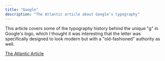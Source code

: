 ```yaml
---
title: "Google"
description: "The Atlantic article about Google's typography"
---
```


This article covers some of the typography history behind the unique "g" in Google's logo, which I thought it was interesting that the letter was specifically designed to look modern but with a "old-fashioned" authority as well.


<a href="https://www.theatlantic.com/technology/archive/2018/04/lowercase-g/557504/"> The Atlantic Article </a>
